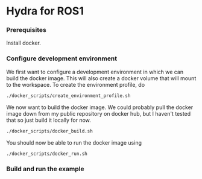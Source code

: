 # Hydra for ROS1

### Prerequisites
Install docker.

### Configure development environment
We first want to configure a development environment in which we can build the docker image. This will also create a docker volume that will mount to the workspace. To create the environment profile, do

```bash
./docker_scripts/create_environment_profile.sh
```

We now want to build the docker image. We could probably pull the docker image down from my public repository on docker hub, but I haven't tested that so just build it locally for now.

```bash
./docker_scripts/docker_build.sh
```

You should now be able to run the docker image using

```bash
./docker_scripts/docker_run.sh
```



### Build and run the example